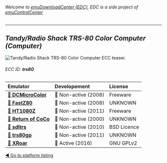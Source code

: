 ###### Welcome to [emuDownloadCenter (EDC)](https://github.com/PhoenixInteractiveNL/emuDownloadCenter/wiki/), EDC is a side project of [emuControlCenter](https://github.com/PhoenixInteractiveNL/emuControlCenter/wiki/)
***
## _Tandy/Radio Shack TRS-80 Color Computer (Computer)_
![](https://raw.githubusercontent.com/wiki/PhoenixInteractiveNL/emuDownloadCenter/images_platform/ecc_trs80_teaser.png "Tandy/Radio Shack TRS-80 Color Computer ECC teaser.")
###### ECC ID: **trs80**

| Emulator | Developement | License |
|:---------|:-------------|:--------|
| [:file_folder: **DCMicroColor**](https://github.com/PhoenixInteractiveNL/emuDownloadCenter/wiki/Emulator-dcmicro#menu) | :red_circle: Non-active (2008) | Freeware |
| [:file_folder: **FastZ80**](https://github.com/PhoenixInteractiveNL/emuDownloadCenter/wiki/Emulator-fastz80#menu) | :red_circle: Non-active (2008) | UNKNOWN |
| [:file_folder: **HT1080Z**](https://github.com/PhoenixInteractiveNL/emuDownloadCenter/wiki/Emulator-ht1080z#menu) | :red_circle: Non-active (2011) | Freeware |
| [:file_folder: **Return of CoCo**](https://github.com/PhoenixInteractiveNL/emuDownloadCenter/wiki/Emulator-roc#menu) | :red_circle: Non-active (2000) | UNKNOWN |
| [:file_folder: **sdltrs**](https://github.com/PhoenixInteractiveNL/emuDownloadCenter/wiki/Emulator-sdltrs#menu) | :red_circle: Non-active (2010) | BSD Licence |
| [:file_folder: **trs80gp**](https://github.com/PhoenixInteractiveNL/emuDownloadCenter/wiki/Emulator-trs80gp#menu) | :red_circle: Non-active (2011) | UNKNOWN |
| [:file_folder: **XRoar**](https://github.com/PhoenixInteractiveNL/emuDownloadCenter/wiki/Emulator-xroar#menu) | :large_blue_circle: Active (2016) | GNU GPLv2 |

[:arrow_backward: Go to platform listing](https://github.com/PhoenixInteractiveNL/emuDownloadCenter/wiki/EDC-Platform-List)
